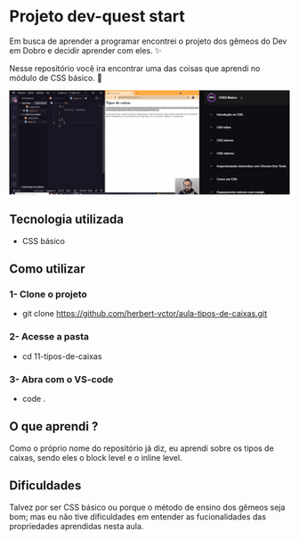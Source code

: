 # Projeto dev-quest start
Em busca de aprender a programar encontrei o projeto dos gêmeos do Dev em Dobro e decidir aprender com eles. ✨

Nesse repositório você ira encontrar uma das coisas que aprendi no módulo de CSS básico. 🚀

[<img src="./aula-tipos-de-caixas.gif" alt="gif da aula sobre tipos de caixas do módulo básico de CSS">](https://www.youtube.com/@DevemDobro)

## Tecnologia utilizada
- CSS básico

## Como utilizar
### 1- Clone o projeto
- git clone <https://github.com/herbert-vctor/aula-tipos-de-caixas.git>

### 2- Acesse a pasta
- cd 11-tipos-de-caixas

### 3- Abra com o VS-code
- code .

## O que aprendi ?
Como o próprio nome do repositório já diz, eu aprendi sobre os tipos de caixas, sendo eles o block level  e o inline level.

## Dificuldades 
Talvez por ser CSS básico ou porque o método de ensino dos gêmeos seja bom; mas eu não tive dificuldades em entender as fucionalidades das propriedades aprendidas nesta aula.